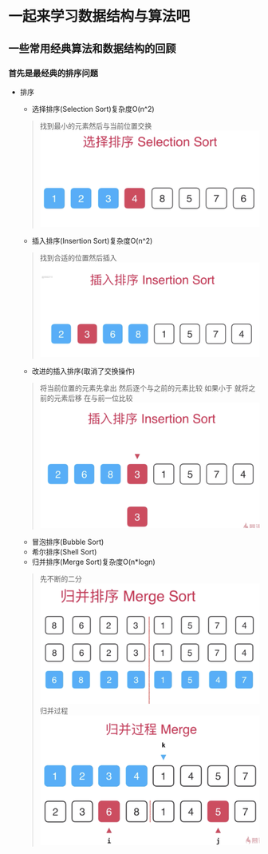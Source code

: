 # 一起来学习数据结构与算法吧

## 一些常用经典算法和数据结构的回顾

### 首先是最经典的排序问题

+ 排序
  + 选择排序(Selection Sort)复杂度O(n^2)
  > 找到最小的元素然后与当前位置交换
  ![选择排序](./static/selection-sort.png)
  
  + 插入排序(Insertion Sort)复杂度O(n^2)
  > 找到合适的位置然后插入
  ![插入排序](./static/insertion-sort.png)

  + 改进的插入排序(取消了交换操作)
  > 将当前位置的元素先拿出 然后逐个与之前的元素比较 如果小于 就将之前的元素后移 在与前一位比较
  ![插入排序改进](./static/insertion-sort-advanced.png)

  + 冒泡排序(Bubble Sort)
  + 希尔排序(Shell Sort)
  + 归并排序(Merge Sort)复杂度O(n*logn)
  > 先不断的二分
  ![归并排序](./static/merge-sort.png)
  > 归并过程
  ![归并排序](./static/merge-sort-detail.png)